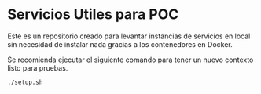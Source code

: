 # Servicios Utiles para POC
Este es un repositorio creado para levantar instancias de servicios en local sin necesidad de instalar nada gracias a los contenedores en Docker.

Se recomienda ejecutar el siguiente comando para tener un nuevo contexto listo para pruebas.

```
./setup.sh
```
